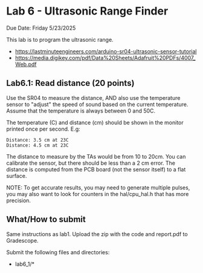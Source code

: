 # Lab 6 - Ultrasonic Range Finder

Due Date: Friday 5/23/2025

This lab is to program the ultrasonic range.

* <https://lastminuteengineers.com/arduino-sr04-ultrasonic-sensor-tutorial>
* <https://media.digikey.com/pdf/Data%20Sheets/Adafruit%20PDFs/4007_Web.pdf>

## Lab6.1: Read distance (20 points)

Use the SR04 to measure the distance, AND also use the temperature sensor to
"adjust" the speed of sound based on the current temperature. Assume that the
temperature is always between 0 and 50C.

The temperature (C) and distance (cm) should be shown in the monitor printed
once per second. E.g:

```
Distance: 3.5 cm at 23C
Distance: 4.5 cm at 23C
```

The distance to measure by the TAs would be from 10 to 20cm. You can calibrate
the sensor, but there should be less than a 2 cm error. The distance is
computed from the PCB board (not the sensor itself) to a flat surface.

NOTE: To get accurate results, you may need to generate multiple pulses, you
may also want to look for counters in the hal/cpu_hal.h that has more
precision.

## What/How to submit

Same instructions as lab1. Upload the zip with the code and report.pdf to
Gradescope.

Submit the following files and directories:

* lab6_1/*
